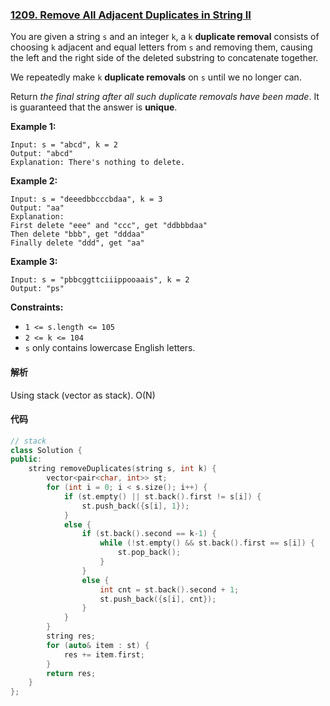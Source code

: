 ### [1209. Remove All Adjacent Duplicates in String II](https://leetcode.com/problems/remove-all-adjacent-duplicates-in-string-ii/)

You are given a string `s` and an integer `k`, a `k` **duplicate removal** consists of choosing `k` adjacent and equal letters from `s` and removing them, causing the left and the right side of the deleted substring to concatenate together.

We repeatedly make `k` **duplicate removals** on `s` until we no longer can.

Return *the final string after all such duplicate removals have been made*. It is guaranteed that the answer is **unique**.

 

**Example 1:**

```
Input: s = "abcd", k = 2
Output: "abcd"
Explanation: There's nothing to delete.
```

**Example 2:**

```
Input: s = "deeedbbcccbdaa", k = 3
Output: "aa"
Explanation: 
First delete "eee" and "ccc", get "ddbbbdaa"
Then delete "bbb", get "dddaa"
Finally delete "ddd", get "aa"
```

**Example 3:**

```
Input: s = "pbbcggttciiippooaais", k = 2
Output: "ps"
```

 

**Constraints:**

- `1 <= s.length <= 105`
- `2 <= k <= 104`
- `s` only contains lowercase English letters.

#### 解析

Using stack (vector as stack). O(N)

#### 代码

```c++
// stack 
class Solution {
public:
    string removeDuplicates(string s, int k) {
        vector<pair<char, int>> st;
        for (int i = 0; i < s.size(); i++) {
            if (st.empty() || st.back().first != s[i]) {
                st.push_back({s[i], 1});
            }
            else {
                if (st.back().second == k-1) {
                    while (!st.empty() && st.back().first == s[i]) {
                        st.pop_back();
                    }
                }
                else {
                    int cnt = st.back().second + 1;
                    st.push_back({s[i], cnt});
                }
            }
        }
        string res;
        for (auto& item : st) {
            res += item.first;
        }
        return res;
    }
};
```
